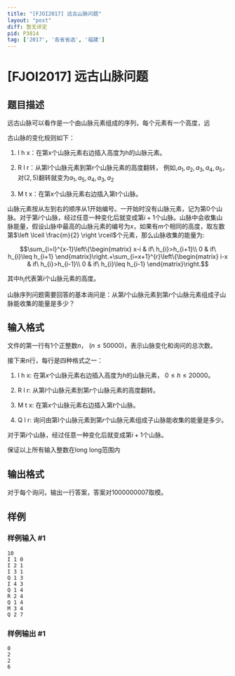 ```yaml
---
title: "[FJOI2017] 远古山脉问题"
layout: "post"
diff: 暂无评定
pid: P3814
tag: ['2017', '各省省选', '福建']
---
```

# [FJOI2017] 远古山脉问题
## 题目描述

远古山脉可以看作是一个由山脉元素组成的序列，每个元素有一个高度，远

古山脉的变化规则如下：

1. I h x：在第x个山脉元素右边插入高度为h的山脉元素。

2. R l r：从第l个山脉元素到第r个山脉元素的高度翻转， 例如,$a_1,a_2,a_3,a_4,a_5$，对$(2,5)$翻转就变为$a_1,a_5,a_4,a_3,a_2$

3. M t x：在第x个山脉元素右边插入第t个山脉。

山脉元素按从左到右的顺序从$1$开始编号。一开始时没有山脉元素，记为第$0$个山脉。对于第$i$个山脉，经过任意一种变化后就变成第$i+1$个山脉。山脉中会收集山脉能量，假设山脉中最高的山脉元素的编号为$x$，如果有$m$个相同的高度，取左数第$\left \lceil \frac{m}{2} \right \rceil$个元素，那么山脉收集的能量为:

$$\sum_{i=l}^{x-1}\left\{\begin{matrix} x-i & if\ h_{i}>h_{i+1}\\ 0 & if\ h_{i}\leq h_{i+1} \end{matrix}\right.+\sum_{i=x+1}^{r}\left\{\begin{matrix} i-x & if\ h_{i}>h_{i-1}\\ 0 & if\ h_{i}\leq h_{i-1} \end{matrix}\right.$$

其中$h_{i}$代表第$i$个山脉元素的高度。

山脉序列问题需要回答的基本询问是：从第$l$个山脉元素到第$r$个山脉元素组成子山脉能收集的能量是多少？

## 输入格式

文件的第一行有1个正整数$n$， ($n\le 50000$)，表示山脉变化和询问的总次数。

接下来n行，每行是四种格式之一：

1. I h x: 在第$x$个山脉元素右边插入高度为$h$的山脉元素， $0\le h\le 20000$。

2. R l r: 从第$l$个山脉元素到第$r$个山脉元素的高度翻转。

3. M t x: 在第$x$个山脉元素右边插入第$t$个山脉。

4. Q l r: 询问由第l个山脉元素到第$r$个山脉元素组成子山脉能收集的能量是多少。

对于第$i$个山脉，经过任意一种变化后就变成第$i+1$个山脉。

保证以上所有输入整数在long long范围内

## 输出格式

对于每个询问，输出一行答案，答案对1000000007取模。

## 样例

### 样例输入 #1
```
10
I 1 0
I 2 1
I 3 1
Q 1 3
I 4 3
Q 1 4
R 2 4
Q 1 4
M 3 4
Q 2 7
```
### 样例输出 #1
```
0
2
2
6
```
